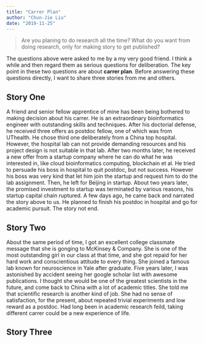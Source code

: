 ```yaml
---
title: "Carrer Plan"
author: "Chun-Jie Liu"
date: "2019-11-25"
---
```


> Are you planing to do research all the time? What do you want from doing research, only for making story to get published?

The questions above were asked to me by a my very good friend. I think a while and then regard them as serious questions for deliberation. The key point in these two questions are about **carrer plan**. Before answering these questions directly, I want to share three stories from me and others.

## Story One

A friend and senior fellow apprentice of mine has been being bothered to making decision about his carrer. He is an extraordinary bioinformatics engineer with outstanding skills and techniques. After his doctorial defense, he received three offers as postdoc fellow, one of which was from UThealth. He chose third one deliberately from a China top hospital. However, the hospital lab can not provide demanding resources and his project design is not suitable in that lab. After two months later, he received a new offer from a startup company where he can do what he was interested in, like cloud bioinformatics computing, blockchain et al. He tried to persuade his boss in hospital to quit postdoc, but not success. However his boss was very kind that let him join the startup and request him to do the lab assignment. Then, he left for Beijing in startup. About two years later, the promised investment to startup was terminated by various reasons, his startup capital chain ruptured. A few days ago, he came back and narrated the story above to us. He planned to finish his postdoc in hospital and go for academic pursuit. The story not end.

## Story Two

About the same period of time, I got an excellent college classmate message that she is gonging to McKinsey & Company. She is one of the most outstanding girl in our class at that time, and she got repaid for her hard work and conscientious attitude to every thing. She joined a famous lab known for neuroscience in Yale after graduate. Five years later, I was astonished by accident seeing her google scholar list with awesome publications. I thought she would be one of the greatest scientists in the future, and come back to China with a lot of academic titles. She told me that scientific research is another kind of job. She had no sense of satisfaction, for the present, about repeated trivial experiments and low reward as a postdoc. Had long been in academic research feild, taking different carrer could be a new experience of life.

## Story Three





